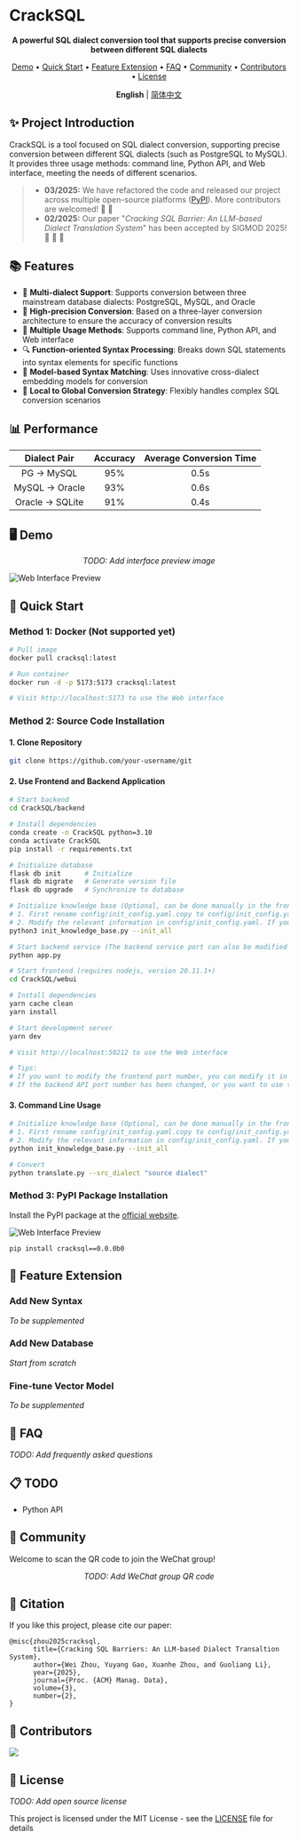 # CrackSQL

<p align="center">
  <b>A powerful SQL dialect conversion tool that supports precise conversion between different SQL dialects</b>
</p>

<p align="center">
  <a href="#-demo">Demo</a> •
  <a href="#-quick-start">Quick Start</a> •
  <a href="#-feature-extension">Feature Extension</a> • 
  <a href="#-faq">FAQ</a> •  
  <a href="#-community">Community</a> •  
  <a href="#-contributors">Contributors</a> •  
  <a href="#-license">License</a>
</p>

<p align="center">
  <b>English</b> | <a href="./README_CH.md">简体中文</a>
</p>

## ✨ Project Introduction

CrackSQL is a tool focused on SQL dialect conversion, supporting precise conversion between different SQL dialects (such as PostgreSQL to MySQL). It provides three usage methods: command line, Python API, and Web interface, meeting the needs of different scenarios.

> - **03/2025:** We have refactored the code and released our project across multiple open-source platforms ([PyPI](https://pypi.org/project/cracksql/0.0.0b0/)). More contributors are welcomed! :wave: 👫
> - **02/2025:** Our paper "*Cracking SQL Barrier: An LLM-based Dialect Translation System*" has been accepted by SIGMOD 2025! :tada: :tada: :tada:

## 📚 Features

- 🚀 **Multi-dialect Support**: Supports conversion between three mainstream database dialects: PostgreSQL, MySQL, and Oracle
- 🎯 **High-precision Conversion**: Based on a three-layer conversion architecture to ensure the accuracy of conversion results
- 🌟 **Multiple Usage Methods**: Supports command line, Python API, and Web interface
- 🔍 **Function-oriented Syntax Processing**: Breaks down SQL statements into syntax elements for specific functions
- 🧠 **Model-based Syntax Matching**: Uses innovative cross-dialect embedding models for conversion
- 🔄 **Local to Global Conversion Strategy**: Flexibly handles complex SQL conversion scenarios

## 📊 Performance

| Dialect Pair | Accuracy | Average Conversion Time |
|:-------:|:--------:|:------------:|
| PG → MySQL | 95% | 0.5s |
| MySQL → Oracle | 93% | 0.6s |
| Oracle → SQLite | 91% | 0.4s |

## 🖥️ Demo

<p align="center">
  <i>TODO: Add interface preview image</i>
</p>

![Web Interface Preview](./data/images/demo.png)

## 🚀 Quick Start

### Method 1: Docker (Not supported yet)

```bash
# Pull image
docker pull cracksql:latest

# Run container
docker run -d -p 5173:5173 cracksql:latest

# Visit http://localhost:5173 to use the Web interface
```

### Method 2: Source Code Installation

#### 1. Clone Repository
```bash
git clone https://github.com/your-username/git
```

#### 2. Use Frontend and Backend Application
```bash
# Start backend
cd CrackSQL/backend

# Install dependencies
conda create -n CrackSQL python=3.10
conda activate CrackSQL
pip install -r requirements.txt

# Initialize database
flask db init      # Initialize
flask db migrate   # Generate version file
flask db upgrade   # Synchronize to database

# Initialize knowledge base (Optional, can be done manually in the frontend after starting the frontend project)
# 1. First rename config/init_config.yaml.copy to config/init_config.yaml
# 2. Modify the relevant information in config/init_config.yaml. If you want to initialize the knowledge base, Embedding Model is required
python3 init_knowledge_base.py --init_all

# Start backend service (The backend service port can also be modified in app.py, currently 30006)
python app.py

# Start frontend (requires nodejs, version 20.11.1+)
cd CrackSQL/webui

# Install dependencies
yarn cache clean
yarn install

# Start development server
yarn dev

# Visit http://localhost:50212 to use the Web interface

# Tips: 
# If you want to modify the frontend port number, you can modify it in webui/vite.config.js: port: 50212
# If the backend API port number has been changed, or you want to use the server's IP, you can modify the VITE_APP_BASE_URL parameter in webui/.env.serve-dev file (if the file does not exist, you can rename webui/.env.serve-dev_copy to .env.serve-dev).
```

#### 3. Command Line Usage
```bash
# Initialize knowledge base (Optional, can be done manually in the frontend after starting the frontend project)
# 1. First rename config/init_config.yaml.copy to config/init_config.yaml
# 2. Modify the relevant information in config/init_config.yaml. If you want to initialize the knowledge base, Embedding Model is required
python init_knowledge_base.py --init_all

# Convert
python translate.py --src_dialect "source dialect"
```

### Method 3: PyPI Package Installation

Install the PyPI package at the [official website](https://pypi.org/project/cracksql/0.0.0b0/).

![Web Interface Preview](./data/images/pypi.png)

```
pip install cracksql==0.0.0b0
```

## 📎 Feature Extension

### Add New Syntax
<i>To be supplemented</i>

### Add New Database
<i>Start from scratch</i>

### Fine-tune Vector Model
<i>To be supplemented</i>

## 🤔 FAQ

<i>TODO: Add frequently asked questions</i>

## 📋 TODO

- Python API

## 👫 Community

Welcome to scan the QR code to join the WeChat group!

<p align="center">
  <i>TODO: Add WeChat group QR code</i>
</p>

## 📒 Citation

If you like this project, please cite our paper:

```
@misc{zhou2025cracksql,
      title={Cracking SQL Barriers: An LLM-based Dialect Transaltion System}, 
      author={Wei Zhou, Yuyang Gao, Xuanhe Zhou, and Guoliang Li},
      year={2025},
      journal={Proc. {ACM} Manag. Data},
      volume={3},
      number={2},
}
```

## 📧 Contributors

<a href="https://github.com/code4DB/CrackSQL/network/dependencies">
  <img src="https://contrib.rocks/image?repo=code4DB/CrackSQL" />
</a>

## 📝 License

<i>TODO: Add open source license</i>

This project is licensed under the MIT License - see the [LICENSE](LICENSE) file for details

